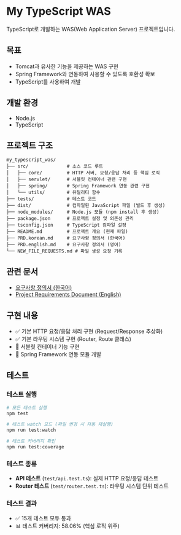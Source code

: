 # My TypeScript WAS

TypeScript로 개발하는 WAS(Web Application Server) 프로젝트입니다.

## 목표

- Tomcat과 유사한 기능을 제공하는 WAS 구현
- Spring Framework와 연동하여 사용할 수 있도록 호환성 확보
- TypeScript를 사용하여 개발

## 개발 환경

- Node.js
- TypeScript

## 프로젝트 구조

```
my_typescript_was/
├── src/              # 소스 코드 루트
│   ├── core/         # HTTP 서버, 요청/응답 처리 등 핵심 로직
│   ├── servlet/      # 서블릿 컨테이너 관련 구현
│   ├── spring/       # Spring Framework 연동 관련 구현
│   └── utils/        # 유틸리티 함수
├── tests/            # 테스트 코드
├── dist/             # 컴파일된 JavaScript 파일 (빌드 후 생성)
├── node_modules/     # Node.js 모듈 (npm install 후 생성)
├── package.json      # 프로젝트 설정 및 의존성 관리
├── tsconfig.json     # TypeScript 컴파일 설정
├── README.md         # 프로젝트 개요 (현재 파일)
├── PRD.korean.md     # 요구사항 정의서 (한국어)
├── PRD.english.md    # 요구사항 정의서 (영어)
└── NEW_FILE_REQUESTS.md # 파일 생성 요청 기록
```

## 관련 문서

- [요구사항 정의서 (한국어)](PRD.korean.md)
- [Project Requirements Document (English)](PRD.english.md)

## 구현 내용

- ✅ 기본 HTTP 요청/응답 처리 구현 (Request/Response 추상화)
- ✅ 기본 라우팅 시스템 구현 (Router, Route 클래스)
- 🚧 서블릿 컨테이너 기능 구현
- 🚧 Spring Framework 연동 모듈 개발

## 테스트

### 테스트 실행
```bash
# 모든 테스트 실행
npm test

# 테스트 watch 모드 (파일 변경 시 자동 재실행)
npm run test:watch

# 테스트 커버리지 확인
npm run test:coverage
```

### 테스트 종류
- **API 테스트** (`test/api.test.ts`): 실제 HTTP 요청/응답 테스트
- **Router 테스트** (`test/router.test.ts`): 라우팅 시스템 단위 테스트

### 테스트 결과
- ✅ 15개 테스트 모두 통과
- 📊 테스트 커버리지: 58.06% (핵심 로직 위주)
